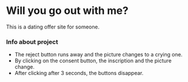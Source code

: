 <h1>Will you go out with me?</h1>
<p>This is a dating offer site for someone.</p>
<h3>Info about project</h3>
<ul>
  <li>The reject button runs away and the picture changes to a crying one.</li>
  <li>By clicking on the consent button, the inscription and the picture change.</li>
  <li>After clicking after 3 seconds, the buttons disappear.</li>
</ul>
